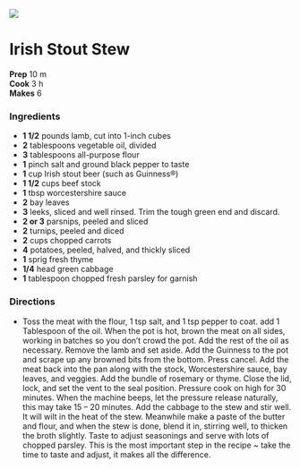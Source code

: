 [![](/images/irish-stew.jpg)](https://theviewfromgreatisland.com/downton-abbey-and-irish-stew/)

#  Irish Stout Stew

**Prep** 10 m  
**Cook** 3 h  
**Makes** 6  

###  Ingredients

  *  **1 1/2** pounds lamb, cut into 1-inch cubes
  *  **2** tablespoons vegetable oil, divided
  *  **3** tablespoons all-purpose flour
  *  **1** pinch salt and ground black pepper to taste
  *  **1** cup Irish stout beer (such as Guinness®)
  *  **1 1/2** cups beef stock
  *  **1** tbsp worcestershire sauce
  *  **2** bay leaves
  *  **3** leeks, sliced and well rinsed. Trim the tough green end and discard.
  *  **2 or 3** parsnips, peeled and sliced
  *  **2** turnips, peeled and diced
  *  **2** cups chopped carrots
  *  **4** potatoes, peeled, halved, and thickly sliced
  *  **1** sprig fresh thyme
  *  **1/4** head green cabbage
  *  **1** tablespoon chopped fresh parsley for garnish

###  Directions

* Toss the meat with the flour, 1 tsp salt, and 1 tsp pepper to coat.
 add 1 Tablespoon of the oil. When the pot is hot, brown the meat on all sides, working in batches so you don’t crowd the pot. Add the rest of the oil as necessary.
Remove the lamb and set aside.
Add the Guinness to the pot and scrape up any browned bits from the bottom.
Press cancel. Add the meat back into the pan along with the stock, Worcestershire sauce, bay leaves, and veggies. Add the bundle of rosemary or thyme.
Close the lid, lock, and set the vent to the seal position. Pressure cook on high for 30 minutes. When the machine beeps, let the pressure release naturally, this may take 15 – 20 minutes.
Add the cabbage to the stew and stir well. It will wilt in the heat of the stew.
Meanwhile make a paste of the butter and flour, and when the stew is done, blend it in, stirring well, to thicken the broth slightly. Taste to adjust seasonings and serve with lots of chopped parsley. This is the most important step in the recipe ~ take the time to taste and adjust, it makes all the difference.

